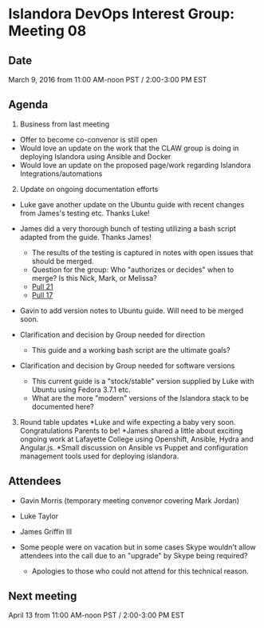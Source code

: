 # Islandora DevOps Interest Group: Meeting 08

## Date

March 9, 2016 from 11:00 AM-noon PST / 2:00-3:00 PM EST

## Agenda

1. Business from last meeting
* Offer to become co-convenor is still open
* Would love an update on the work that the CLAW group is doing in deploying Islandora using Ansible and Docker
* Would love an update on the proposed page/work regarding Islandora Integrations/automations

2. Update on ongoing documentation efforts
* Luke gave another update on the Ubuntu guide with recent changes from James's testing etc. Thanks Luke!

* James did a very thorough bunch of testing utilizing a bash script adapted from the guide. Thanks James!
   * The results of the testing is captured in notes with open issues that should be merged.
   * Question for the group: Who "authorizes or decides" when to merge? Is this Nick, Mark, or Melissa?
   * [Pull 21](https://github.com/islandora-interest-groups/Islandora-DevOps-Interest-Group/pull/21)
   * [Pull 17](https://github.com/islandora-interest-groups/Islandora-DevOps-Interest-Group/pull/17)

* Gavin to add version notes to Ubuntu guide. Will need to be merged soon.

* Clarification and decision by Group needed for direction
  * This guide and a working bash script are the ultimate goals?

* Clarification and decision by Group needed for software versions 
  * This current guide is a "stock/stable" version supplied by Luke with Ubuntu using Fedora 3.7.1 etc.
  * What are the more "modern" versions of the Islandora stack to be documented here? 

3. Round table updates
*Luke and wife expecting a baby very soon. Congratulations Parents to be! 
*James shared a little about exciting ongoing work at Lafayette College using Openshift, Ansible, Hydra and Angular.js.
*Small discussion on Ansible vs Puppet and configuration management tools used for deploying islandora.

## Attendees

* Gavin Morris (temporary meeting convenor covering Mark Jordan)
* Luke Taylor 
* James Griffin III

* Some people were on vacation but in some cases Skype wouldn't allow attendees into the call due to an "upgrade" by Skype being required? 
  * Apologies to those who could not attend for this technical reason. 

## Next meeting

April 13 from 11:00 AM-noon PST / 2:00-3:00 PM EST
